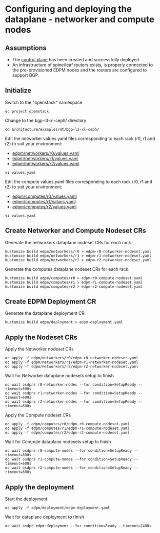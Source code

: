 # Configuring and deploying the dataplane - networker and compute nodes

## Assumptions

- The [control plane](control-plane.md) has been created and successfully deployed
- An infrastructure of spine/leaf routers exists, is properly connected to the
  pre-provisioned EDPM nodes and the routers are configured to support BGP.

## Initialize

Switch to the "openstack" namespace
```
oc project openstack
```
Change to the bgp-l3-xl-ceph/ directory
```
cd architecture/examples/dt/bgp-l3-xl-ceph/
```
Edit the networker values.yaml files corresponding to each rack (r0, r1 and r2)
to suit your environment:
- [edpm/networkers/r0/values.yaml](edpm/networkers/r0/values.yaml)
- [edpm/networkers/r1/values.yaml](edpm/networkers/r1/values.yaml)
- [edpm/networkers/r2/values.yaml](edpm/networkers/r2/values.yaml)
```
vi values.yaml
```
Edit the compute values.yaml files corresponding to each rack (r0, r1 and r2)
to suit your environment:
- [edpm/computes/r0/values.yaml](edpm/computes/r0/values.yaml)
- [edpm/computes/r1/values.yaml](edpm/computes/r1/values.yaml)
- [edpm/computes/r2/values.yaml](edpm/computes/r2/values.yaml)
```
vi values.yaml
```

## Create Networker and Compute Nodeset CRs

Generate the networkers dataplane nodeset CRs for each rack.
```
kustomize build edpm/networkers/r0 > edpm-r0-networker-nodeset.yaml
kustomize build edpm/networkers/r1 > edpm-r1-networker-nodeset.yaml
kustomize build edpm/networkers/r2 > edpm-r2-networker-nodeset.yaml
```
Generate the computes dataplane nodeset CRs for each rack.
```
kustomize build edpm/computes/r0 > edpm-r0-compute-nodeset.yaml
kustomize build edpm/computes/r1 > edpm-r1-compute-nodeset.yaml
kustomize build edpm/computes/r2 > edpm-r2-compute-nodeset.yaml
```

## Create EDPM  Deployment CR
Generate the dataplane deployment CR.
```
kustomize build edpm/deployment > edpm-deployment.yaml
```

## Apply the Nodeset CRs

Apply the Networker nodeset CRs
```
oc apply -f edpm/networkers/r0/edpm-r0-networker-nodeset.yaml
oc apply -f edpm/networkers/r1/edpm-r1-networker-nodeset.yaml
oc apply -f edpm/networkers/r2/edpm-r2-networker-nodeset.yaml
```
Wait for Networker dataplane nodesets setup to finish
```
oc wait osdpns r0-networker-nodes --for condition=SetupReady --timeout=600s
oc wait osdpns r1-networker-nodes --for condition=SetupReady --timeout=600s
oc wait osdpns r2-networker-nodes --for condition=SetupReady --timeout=600s
```
Apply the Compute nodeset CRs
```
oc apply -f edpm/computes/r0/edpm-r0-compute-nodeset.yaml
oc apply -f edpm/computes/r1/edpm-r1-compute-nodeset.yaml
oc apply -f edpm/computes/r2/edpm-r2-compute-nodeset.yaml
```
Wait for Compute dataplane nodesets setup to finish
```
oc wait osdpns r0-compute-nodes --for condition=SetupReady --timeout=600s
oc wait osdpns r1-compute-nodes --for condition=SetupReady --timeout=600s
oc wait osdpns r2-compute-nodes --for condition=SetupReady --timeout=600s
```

## Apply the deployment
Start the deployment
```
oc apply -f edpm/deployment/edpm-deployment.yaml
```
Wait for dataplane deployment to finish
```
oc wait osdpd edpm-deployment --for condition=Ready --timeout=2400s
```
